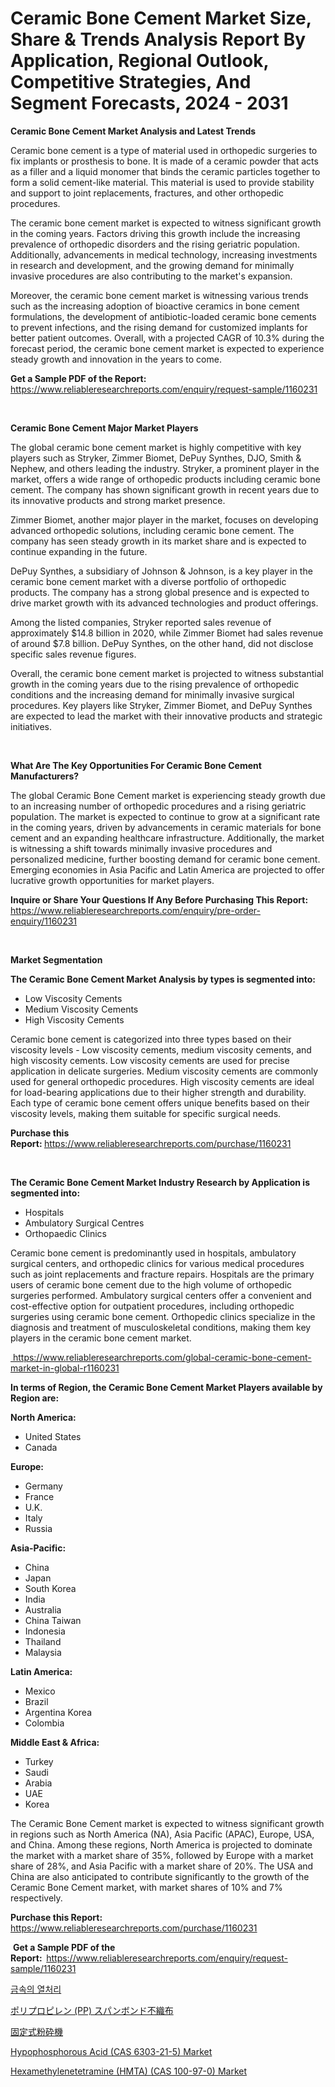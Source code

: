 <p><h1>Ceramic Bone Cement Market Size, Share & Trends Analysis Report By Application, Regional Outlook, Competitive Strategies, And Segment Forecasts, 2024 - 2031</h1></p><p><strong>Ceramic Bone Cement Market Analysis and Latest Trends</strong></p>
<p><p>Ceramic bone cement is a type of material used in orthopedic surgeries to fix implants or prosthesis to bone. It is made of a ceramic powder that acts as a filler and a liquid monomer that binds the ceramic particles together to form a solid cement-like material. This material is used to provide stability and support to joint replacements, fractures, and other orthopedic procedures.</p><p>The ceramic bone cement market is expected to witness significant growth in the coming years. Factors driving this growth include the increasing prevalence of orthopedic disorders and the rising geriatric population. Additionally, advancements in medical technology, increasing investments in research and development, and the growing demand for minimally invasive procedures are also contributing to the market's expansion.</p><p>Moreover, the ceramic bone cement market is witnessing various trends such as the increasing adoption of bioactive ceramics in bone cement formulations, the development of antibiotic-loaded ceramic bone cements to prevent infections, and the rising demand for customized implants for better patient outcomes. Overall, with a projected CAGR of 10.3% during the forecast period, the ceramic bone cement market is expected to experience steady growth and innovation in the years to come.</p></p>
<p><strong>Get a Sample PDF of the Report:&nbsp;</strong> <a href="https://www.reliableresearchreports.com/enquiry/request-sample/1160231">https://www.reliableresearchreports.com/enquiry/request-sample/1160231</a></p>
<p>&nbsp;</p>
<p><strong>Ceramic Bone Cement Major Market Players</strong></p>
<p><p>The global ceramic bone cement market is highly competitive with key players such as Stryker, Zimmer Biomet, DePuy Synthes, DJO, Smith & Nephew, and others leading the industry. Stryker, a prominent player in the market, offers a wide range of orthopedic products including ceramic bone cement. The company has shown significant growth in recent years due to its innovative products and strong market presence.</p><p>Zimmer Biomet, another major player in the market, focuses on developing advanced orthopedic solutions, including ceramic bone cement. The company has seen steady growth in its market share and is expected to continue expanding in the future.</p><p>DePuy Synthes, a subsidiary of Johnson & Johnson, is a key player in the ceramic bone cement market with a diverse portfolio of orthopedic products. The company has a strong global presence and is expected to drive market growth with its advanced technologies and product offerings.</p><p>Among the listed companies, Stryker reported sales revenue of approximately $14.8 billion in 2020, while Zimmer Biomet had sales revenue of around $7.8 billion. DePuy Synthes, on the other hand, did not disclose specific sales revenue figures.</p><p>Overall, the ceramic bone cement market is projected to witness substantial growth in the coming years due to the rising prevalence of orthopedic conditions and the increasing demand for minimally invasive surgical procedures. Key players like Stryker, Zimmer Biomet, and DePuy Synthes are expected to lead the market with their innovative products and strategic initiatives.</p></p>
<p>&nbsp;</p>
<p><strong>What Are The Key Opportunities For Ceramic Bone Cement Manufacturers?</strong></p>
<p><p>The global Ceramic Bone Cement market is experiencing steady growth due to an increasing number of orthopedic procedures and a rising geriatric population. The market is expected to continue to grow at a significant rate in the coming years, driven by advancements in ceramic materials for bone cement and an expanding healthcare infrastructure. Additionally, the market is witnessing a shift towards minimally invasive procedures and personalized medicine, further boosting demand for ceramic bone cement. Emerging economies in Asia Pacific and Latin America are projected to offer lucrative growth opportunities for market players.</p></p>
<p><strong>Inquire or Share Your Questions If Any Before Purchasing This Report:</strong> <a href="https://www.reliableresearchreports.com/enquiry/pre-order-enquiry/1160231">https://www.reliableresearchreports.com/enquiry/pre-order-enquiry/1160231</a></p>
<p>&nbsp;</p>
<p><strong>Market Segmentation</strong></p>
<p><strong>The Ceramic Bone Cement Market Analysis by types is segmented into:</strong></p>
<p><ul><li>Low Viscosity Cements</li><li>Medium Viscosity Cements</li><li>High Viscosity Cements</li></ul></p>
<p><p>Ceramic bone cement is categorized into three types based on their viscosity levels - Low viscosity cements, medium viscosity cements, and high viscosity cements. Low viscosity cements are used for precise application in delicate surgeries. Medium viscosity cements are commonly used for general orthopedic procedures. High viscosity cements are ideal for load-bearing applications due to their higher strength and durability. Each type of ceramic bone cement offers unique benefits based on their viscosity levels, making them suitable for specific surgical needs.</p></p>
<p><strong>Purchase this Report:&nbsp;</strong><a href="https://www.reliableresearchreports.com/purchase/1160231">https://www.reliableresearchreports.com/purchase/1160231</a></p>
<p>&nbsp;</p>
<p><strong>The Ceramic Bone Cement Market Industry Research by Application is segmented into:</strong></p>
<p><ul><li>Hospitals</li><li>Ambulatory Surgical Centres</li><li>Orthopaedic Clinics</li></ul></p>
<p><p>Ceramic bone cement is predominantly used in hospitals, ambulatory surgical centers, and orthopedic clinics for various medical procedures such as joint replacements and fracture repairs. Hospitals are the primary users of ceramic bone cement due to the high volume of orthopedic surgeries performed. Ambulatory surgical centers offer a convenient and cost-effective option for outpatient procedures, including orthopedic surgeries using ceramic bone cement. Orthopedic clinics specialize in the diagnosis and treatment of musculoskeletal conditions, making them key players in the ceramic bone cement market.</p></p>
<p><a href="https://www.reliableresearchreports.com/global-ceramic-bone-cement-market-in-global-r1160231">&nbsp;https://www.reliableresearchreports.com/global-ceramic-bone-cement-market-in-global-r1160231</a></p>
<p><strong>In terms of Region, the Ceramic Bone Cement Market Players available by Region are:</strong></p>
<p>
    <p> <strong> North America: </strong>
        <ul>
            <li>United States</li>
            <li>Canada</li>
        </ul>
        </p> 
    <p> <strong> Europe: </strong>
        <ul>
            <li>Germany</li>
            <li>France</li>
            <li>U.K.</li>
            <li>Italy</li>
            <li>Russia</li>
        </ul>
        </p> 
    <p> <strong> Asia-Pacific: </strong>
        <ul>
            <li>China</li>
            <li>Japan</li>
            <li>South Korea</li>
            <li>India</li>
            <li>Australia</li>
            <li>China Taiwan</li>
            <li>Indonesia</li>
            <li>Thailand</li>
            <li>Malaysia</li>
        </ul>
        </p> 
    <p> <strong> Latin America: </strong>
        <ul>
            <li>Mexico</li>
            <li>Brazil</li>
            <li>Argentina Korea</li>
            <li>Colombia</li>
        </ul>
        </p> 
    <p> <strong> Middle East & Africa: </strong>
        <ul>
            <li>Turkey</li>
            <li>Saudi</li>
            <li>Arabia</li>
            <li>UAE</li>
            <li>Korea</li>
        </ul>
    </p>
    </p>
<p><p>The Ceramic Bone Cement market is expected to witness significant growth in regions such as North America (NA), Asia Pacific (APAC), Europe, USA, and China. Among these regions, North America is projected to dominate the market with a market share of 35%, followed by Europe with a market share of 28%, and Asia Pacific with a market share of 20%. The USA and China are also anticipated to contribute significantly to the growth of the Ceramic Bone Cement market, with market shares of 10% and 7% respectively.</p></p>
<p><strong>Purchase this Report: </strong><a href="https://www.reliableresearchreports.com/purchase/1160231">https://www.reliableresearchreports.com/purchase/1160231</a></p>
<p>&nbsp;<strong>Get a Sample PDF of the Report:&nbsp;&nbsp;</strong><a href="https://www.reliableresearchreports.com/enquiry/request-sample/1160231">https://www.reliableresearchreports.com/enquiry/request-sample/1160231</a></p>
<p><strong></strong></p>
<p><p><a href="https://github.com/durgin521/Market-Research-Report-List-1/blob/main/780064281331.md">금속의 열처리</a></p><p><a href="https://github.com/lababdou/Market-Research-Report-List-4/blob/main/903206888718.md">ポリプロピレン (PP) スパンボンド不織布</a></p><p><a href="https://github.com/bevdtkn4419963/Market-Research-Report-List-2/blob/main/588769788719.md">固定式粉砕機</a></p><p><a href="https://github.com/NorbertYates/Market-Research-Report-List-5/blob/main/hypophosphorous-acid-cas-6303-21-5-market.md">Hypophosphorous Acid (CAS 6303-21-5) Market</a></p><p><a href="https://github.com/prosalinda88/Market-Research-Report-List-4/blob/main/hexamethylenetetramine-hmta-cas-100-97-0-market.md">Hexamethylenetetramine (HMTA) (CAS 100-97-0) Market</a></p></p>
